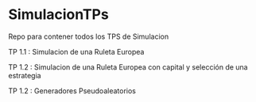 # SimulacionTPs

Repo para contener todos los TPS de Simulacion

TP 1.1 : Simulacion de una Ruleta Europea

TP 1.2 : Simulacion de una Ruleta Europea con capital y selección de una estrategia

TP 1.2 : Generadores Pseudoaleatorios

